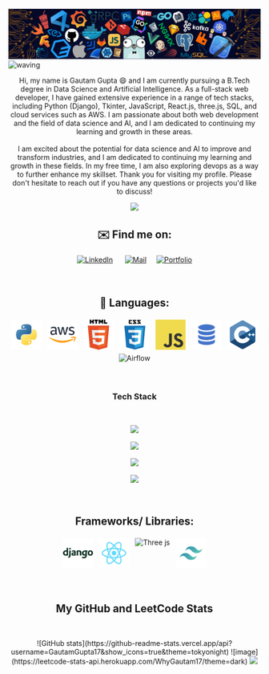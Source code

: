 <!-- ### Hi there 👋
# Hi there 👋  <img src="https://raw.githubusercontent.com/MartinHeinz/MartinHeinz/master/wave.gif" width="30px"> -->

<!--
**adityagoel28/adityagoel28** is a ✨ _special_ ✨ repository because its `README.md` (this file) appears on your GitHub profile.

Here are some ideas to get you started:

- 🔭 I’m currently working on ...
- 🌱 I’m currently learning ...
- 👯 I’m looking to collaborate on ...
- 🤔 I’m looking for help with ...
- 💬 Ask me about ...
- 📫 How to reach me: ...
- 😄 Pronouns: ...
- ⚡ Fun fact: ...
-->

<!-- # Hello, folks! <img src="https://raw.githubusercontent.com/MartinHeinz/MartinHeinz/master/wave.gif" width="30px"> -->



![](https://github.com/deveshXm/deveshXm/blob/main/banner.png)
![waving](https://capsule-render.vercel.app/api?type=waving&height=200&text=Hi!%20I%20am%20Devesh&fontSize=60&fontAlign=50&fontAlignY=40&color=050927&fontColor=c0e4e4)

<div align="center">

Hi, my name is Gautam Gupta 😄 and I am currently pursuing a B.Tech degree in Data Science and Artificial Intelligence. As a full-stack web developer, I have gained extensive experience in a range of tech stacks, including Python (Django), Tkinter, JavaScript, React.js, three.js, SQL, and cloud services such as AWS. I am passionate about both web development and the field of data science and AI, and I am dedicated to continuing my learning and growth in these areas.
<br><br>
I am excited about the potential for data science and AI to improve and transform industries, and I am dedicated to continuing my learning and growth in these fields. In my free time, I am also exploring devops as a way to further enhance my skillset. Thank you for visiting my profile. Please don't hesitate to reach out if you have any questions or projects you'd like to discuss! 

![](https://komarev.com/ghpvc/?username=GautamGupta17)
## ✉️ Find me on:

<p align="center">
 <a href="https://www.linkedin.com/in/aditya-goel-2803/" target="_blank" rel="noopener noreferrer"> <img src="https://github.com/adityagoel28/adityagoel28/assets/67872867/91aead83-d5b5-4fcc-b53c-878c1b942a3e" alt="LinkedIn" height="40" style="vertical-align:top; margin:4px;"></a> &nbsp;&nbsp;
 <a href="mailto:adityagoel2002@gmail.com"> <img src="https://github.com/adityagoel28/adityagoel28/assets/67872867/7549da4a-74f6-4c99-81f8-bb7a8b6e8ef1" alt="Mail" height="40" style="vertical-align:top; margin:4px"></a>&nbsp;&nbsp;
 <a href="https://www.adityagoel.dev" target="_blank"> <img src="https://github.com/adityagoel28/adityagoel28/assets/67872867/7e40da2a-eaa7-4dcc-936c-b01b9e7f5969" alt="Portfolio" height="40" style="vertical-align:top; margin:4px"></a>
</p>

<br />

## 🧰 Languages:
<p align="center">
 <img src="https://raw.githubusercontent.com/github/explore/80688e429a7d4ef2fca1e82350fe8e3517d3494d/topics/python/python.png" alt="Python" height="60" style="vertical-align:top; margin:4px">
 <img src="https://raw.githubusercontent.com/github/explore/80688e429a7d4ef2fca1e82350fe8e3517d3494d/topics/aws/aws.png" alt="AWS" height="60" style="vertical-align:top; margin:4px">
 <img src="https://raw.githubusercontent.com/github/explore/80688e429a7d4ef2fca1e82350fe8e3517d3494d/topics/html/html.png" alt="HTML5" height="60" style="vertical-align:top; margin:4px">
 <img src="https://raw.githubusercontent.com/github/explore/80688e429a7d4ef2fca1e82350fe8e3517d3494d/topics/css/css.png" alt="CSS3" height="60" style="vertical-align:top; margin:4px">
 <img src="https://raw.githubusercontent.com/github/explore/80688e429a7d4ef2fca1e82350fe8e3517d3494d/topics/javascript/javascript.png" alt="Javascript" height="60" style="vertical-align:top; margin:4px">
 <img src="https://raw.githubusercontent.com/github/explore/80688e429a7d4ef2fca1e82350fe8e3517d3494d/topics/sql/sql.png" alt="MySQL" height="60" style="vertical-align:top; margin:4px">
 <img src="https://raw.githubusercontent.com/github/explore/80688e429a7d4ef2fca1e82350fe8e3517d3494d/topics/cpp/cpp.png" alt="C++" height="60" style="vertical-align:top; margin:4px">
<img src="https://raw.githubusercontent.com/github/explore/80688e429a7d4ef2fca1e82350fe8e3517d3494d/topics/airflow/airflow.png" alt="Airflow" height="60" style="vertical-align:top; margin:4px"> 
</p>
<br />

<h3 align="center"><strong>Tech Stack</strong></h3>

<br>

<p align="center">
  <a href="https://skillicons.dev">
    <img src="https://skillicons.dev/icons?i=javascript,typescript,python,java" />
  </a>
</p>
<p align="center">
  <a href="https://skillicons.dev">
    <img src="https://skillicons.dev/icons?i=next,react,express,tailwind,nodejs,bootstrap" />
  </a>
</p>
<p align="center">
  <a href="https://skillicons.dev">
    <img src="https://skillicons.dev/icons?i=git,github,gcp,docker,aws,figma,netlify" />
  </a>
</p>
<p align="center">
  <a href="https://skillicons.dev">
    <img src="https://skillicons.dev/icons?i=heroku,firebase,vercel,mysql,mongo,linux" />
  </a>
</p>

<br>



## Frameworks/ Libraries:
<p align="center">
 <img src="https://raw.githubusercontent.com/github/explore/80688e429a7d4ef2fca1e82350fe8e3517d3494d/topics/django/django.png" alt="Django" height="60" style="vertical-   align:top; margin:4px">
 <img src="https://raw.githubusercontent.com/github/explore/80688e429a7d4ef2fca1e82350fe8e3517d3494d/topics/react/react.png" alt="React" height="60" style="vertical-align:top; margin:4px">
 <img src="https://raw.githubusercontent.com/github/explore/80688e429a7d4ef2fca1e82350fe8e3517d3494d/topics/threejs/threejs.png" alt="Three js" height="60" style="vertical-align:top; margin:4px">
 <img src="https://raw.githubusercontent.com/github/explore/80688e429a7d4ef2fca1e82350fe8e3517d3494d/topics/tailwind/tailwind.png" alt="Tailwind" height="60" style="vertical-align:top; margin:4px">
</p>

<br />

## My GitHub and LeetCode Stats
<br />

<p float="left">
 ![GitHub stats](https://github-readme-stats.vercel.app/api?username=GautamGupta17&show_icons=true&theme=tokyonight) 
 ![image](https://leetcode-stats-api.herokuapp.com/WhyGautam17/theme=dark)

 <!-- <img src="https://github-readme-stats-lzzgs.vercel.app/api?username=GautamGupta17&show_icons=true&theme=tokyonight" /> -->

 <img src="https://leetcard.jacoblin.cool/WhyGautam17?theme=dark" />
</p>

<!-- ![Top Langs](https://github-readme-stats-lzzgs.vercel.app/api/top-langs/?username=GautamGupta17&theme=tokyonight) -->